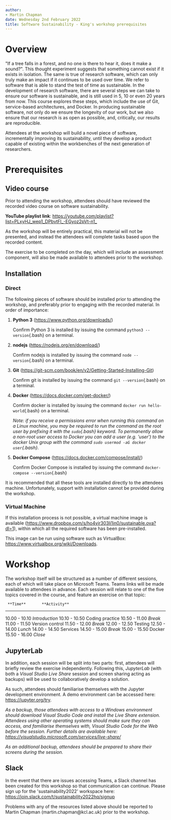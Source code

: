```yaml
---
author:
- Martin Chapman
date: Wednesday 2nd February 2022
title: Software Sustainability - King's workshop prerequisites
---
```


# Overview

"If a tree falls in a forest, and no one is there to hear it, does it
make a sound?". This thought experiment suggests that something cannot
exist if it exists in isolation. The same is true of research software,
which can only truly make an impact if it continues to be used over
time. We refer to software that is able to stand the test of time as
sustainable. In the development of research software, there are several
steps we can take to ensure our software is sustainable, and is still
used in 5, 10 or even 20 years from now. This course explores these
steps, which include the use of Git, service-based architectures, and
Docker. In producing sustainable software, not only do we ensure the
longevity of our work, but we also ensure that our research is as open
as possible, and, critically, our results are reproducible.

Attendees at the workshop will build a novel piece of software,
incrementally improving its sustainability, until they develop a product
capable of existing within the workbenches of the next generation of
researchers.

# Prerequisites

## Video course

Prior to attending the workshop, attendees should have reviewed the
recorded video course on software sustainability.

**YouTube playlist link**:
<https://youtube.com/playlist?list=PLxyHJ_wep1_DPbvtFl_-EGyoz2pVt-n1_>

As the workshop will be entirely practical, this material will not be
presented, and instead the attendees will complete tasks based upon the
recorded content.

The exercise to be completed on the day, which will include an
assessment component, will also be made available to attendees prior to
the workshop.

## Installation

### Direct

The following pieces of software should be installed prior to attending
the workshop, and preferably prior to engaging with the recorded
material. In order of importance:

1.  **Python 3** (<https://www.python.org/downloads/>)

    Confirm Python 3 is installed by issuing the command
    `python3 --version`{.bash} on a terminal.

2.  **nodejs** (<https://nodejs.org/en/download/>)

    Confirm nodejs is installed by issuing the command
    `node --version`{.bash} on a terminal.

3.  **Git**
    (<https://git-scm.com/book/en/v2/Getting-Started-Installing-Git>)

    Confirm git is installed by issuing the command
    `git --version`{.bash} on a terminal.

4.  **Docker** (<https://docs.docker.com/get-docker/>)

    Confirm docker is installed by issuing the command
    `docker run hello-world`{.bash} on a terminal.

    *Note: if you receive a permissions error when running this command
    on a Linux machine, you may be required to run the command as the
    root user by prefixing it with the `sudo`{.bash} keyword. To
    permanently allow a non-root user access to Docker you can add a
    user (e.g. 'user') to the docker Unix group with the command
    `sudo usermod -aG docker user`{.bash}.*

5.  **Docker Compose** (<https://docs.docker.com/compose/install/>)

    Confirm Docker Compose is installed by issuing the command
    `docker-compose --version`{.bash}

It is recommended that all these tools are installed directly to the
attendees machine. Unfortunately, support with installation cannot be
provided during the workshop.

### Virtual Machine

If this installation process is not possible, a virtual machine image is
available
(<https://www.dropbox.com/s/ho4vir303li1in0/sustainable.ova?dl=1>),
within which all the required software has been pre-installed.

This image can be run using software such as VirtualBox:
<https://www.virtualbox.org/wiki/Downloads>.

# Workshop

The workshop itself will be structured as a number of different
sessions, each of which will take place on Microsoft Teams. Teams links
will be made available to attendees in advance. Each session will relate
to one of the five topics covered in the course, and feature an exercise
on that topic:

     **Time**       **Activity**
  --------------- -----------------
   10.00 - 10.10   *Introduction*
   10.10 - 10.50   Coding practice
   10.50 - 11.00       *Break*
   11.00 - 11.50   Version control
   11.50 - 12.00       *Break*
   12.00 - 12.50       Testing
   12.50 - 14.00       *Lunch*
   14.00 - 14.50      Services
   14.50 - 15.00       *Break*
   15.00 - 15.50       Docker
   15.50 - 16.00       *Close*

## JupyterLab

In addition, each session will be split into two parts: first, attendees
will briefly review the exercise independently. Following this,
*JupyterLab* (with both a *Visual Studio Live Share* session and screen
sharing acting as backups) will be used to collaboratively develop a
solution.

As such, attendees should familiarise themselves with the Jupyter
development environment. A demo environment can be accessed here:
<https://jupyter.org/try>.

*As a backup, those attendees with access to a Windows environment
should download *Visual Studio Code* and install the *Live Share*
extension. Attendees using other operating systems should make sure they
can access, and familiarise themselves with, *Visual Studio Code for the
Web* before the session. Further details are available here:
<https://visualstudio.microsoft.com/services/live-share/>*

*As an additional backup, attendees should be prepared to share their
screens during the session.*

## Slack

In the event that there are issues accessing Teams, a Slack channel has
been created for this workshop so that communication can continue.
Please sign up for the 'sustainability2022' workspace here:
<https://join.slack.com/t/sustainability2022hq/signup>

Problems with any of the resources listed above should be reported to
Martin Chapman (martin.chapman\@kcl.ac.uk) prior to the workshop.
